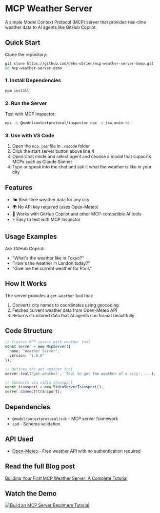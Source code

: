 # MCP Weather Server

A simple Model Context Protocol (MCP) server that provides real-time weather data to AI agents like GitHub Copilot.

## Quick Start

Clone the repository:

```bash
git clone https://github.com/debs-obrien/mcp-weather-server-demo.git
cd mcp-weather-server-demo
```

### 1. Install Dependencies

```bash
npm install
```

### 2. Run the Server

Test with MCP Inspector:

```bash
npx -y @modelcontextprotocol/inspector npx -y tsx main.ts
```

### 3. Use with VS Code

1. Open the `mcp.json`file in `.vscode` folder
2. Click the start server button above line 4
3. Open Chat mode and select agent and choose a modal that supports MCPs such as Claude Sonnet
4. Type or speak into the chat and ask it what the weather is like in your city

## Features

- 🌤️ Real-time weather data for any city
- 🌍 No API key required (uses Open-Meteo)
- 🤖 Works with GitHub Copilot and other MCP-compatible AI tools
- ⚡ Easy to test with MCP Inspector

## Usage Examples

Ask GitHub Copilot:
- "What's the weather like in Tokyo?"
- "How's the weather in London today?"
- "Give me the current weather for Paris"

## How It Works

The server provides a `get-weather` tool that:
1. Converts city names to coordinates using geocoding
2. Fetches current weather data from Open-Meteo API
3. Returns structured data that AI agents can format beautifully

## Code Structure

```typescript
// Creates MCP server with weather tool
const server = new McpServer({
  name: "Weather Server",
  version: "1.0.0"
});

// Defines the get-weather tool
server.tool('get-weather', 'Tool to get the weather of a city', ...);

// Connects via stdio transport
const transport = new StdioServerTransport();
server.connect(transport);
```

## Dependencies

- `@modelcontextprotocol/sdk` - MCP server framework
- `zod` - Schema validation

## API Used

- [Open-Meteo](https://open-meteo.com/) - Free weather API with no authentication required

## Read the full Blog post

[Building Your First MCP Weather Server: A Complete Tutorial](https://dev.to/debs_obrien/building-your-first-mcp-server-a-beginners-tutorial-5fag)

## Watch the Demo

[![Build an MCP Server Beginners Tutorial](https://img.youtube.com/vi/egVm_z1nnnQ/maxresdefault.jpg)](https://www.youtube.com/watch?v=egVm_z1nnnQ)
